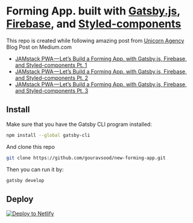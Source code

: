 # Forming App. built with [Gatsby.js](https://www.gatsbyjs.org/), [Firebase](https://firebase.google.com/), and [Styled-components](https://www.styled-components.com/)
This repo is created while following amazing post from [Unicorn Agency](https://medium.com/@UnicornAgency) Blog Post on Medium.com

- [JAMstack PWA — Let’s Build a Forming App. with Gatsby.js, Firebase, and Styled-components Pt. 1](https://medium.com/@UnicornAgency/jamstack-pwa-lets-build-a-forming-app-with-gatsby-js-firebase-and-styled-components-pt-1-78a03a633092)
- [JAMstack PWA — Let’s Build a Forming App. with Gatsby.js, Firebase, and Styled-components Pt. 2](https://medium.com/@UnicornAgency/jamstack-pwa-lets-build-a-forming-app-with-gatsby-js-firebase-and-styled-components-pt-2-9044534ea6bc)
- [JAMstack PWA — Let’s Build a Forming App. with Gatsby.js, Firebase, and Styled-components Pt. 3](https://medium.com/@UnicornAgency/jamstack-pwa-lets-build-a-forming-app-with-gatsby-js-firebase-and-styled-components-pt-3-89fa499534fd)

## Install

Make sure that you have the Gatsby CLI program installed:
```sh
npm install --global gatsby-cli
```

And clone this repo
```sh
git clone https://github.com/gouravsood/new-forming-app.git
```

Then you can run it by:
```sh
gatsby develop
```

## Deploy

[![Deploy to Netlify](https://www.netlify.com/img/deploy/button.svg)](https://app.netlify.com/start/deploy?repository=https://github.com/gouravsood/new-forming-app)

